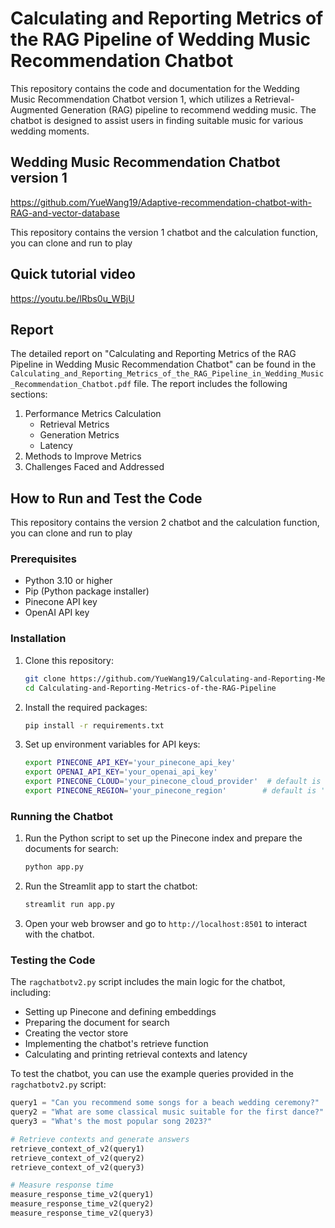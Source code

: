 # Calculating and Reporting Metrics of the RAG Pipeline of Wedding Music Recommendation Chatbot

This repository contains the code and documentation for the Wedding Music Recommendation Chatbot version 1, which utilizes a Retrieval-Augmented Generation (RAG) pipeline to recommend wedding music. The chatbot is designed to assist users in finding suitable music for various wedding moments.

## Wedding Music Recommendation Chatbot version 1

https://github.com/YueWang19/Adaptive-recommendation-chatbot-with-RAG-and-vector-database

This repository contains the version 1 chatbot and the calculation function, you can clone and run to play

## Quick tutorial video

https://youtu.be/lRbs0u_WBjU

## Report

The detailed report on "Calculating and Reporting Metrics of the RAG Pipeline in Wedding Music Recommendation Chatbot" can be found in the `Calculating_and_Reporting_Metrics_of_the_RAG_Pipeline_in_Wedding_Music_Recommendation_Chatbot.pdf` file. The report includes the following sections:

1. Performance Metrics Calculation
   - Retrieval Metrics
   - Generation Metrics
   - Latency
2. Methods to Improve Metrics
3. Challenges Faced and Addressed

## How to Run and Test the Code

This repository contains the version 2 chatbot and the calculation function, you can clone and run to play

### Prerequisites

- Python 3.10 or higher
- Pip (Python package installer)
- Pinecone API key
- OpenAI API key

### Installation

1. Clone this repository:

   ```bash
   git clone https://github.com/YueWang19/Calculating-and-Reporting-Metrics-of-the-RAG-Pipeline.git
   cd Calculating-and-Reporting-Metrics-of-the-RAG-Pipeline
   ```

2. Install the required packages:

   ```bash
   pip install -r requirements.txt
   ```

3. Set up environment variables for API keys:

   ```bash
   export PINECONE_API_KEY='your_pinecone_api_key'
   export OPENAI_API_KEY='your_openai_api_key'
   export PINECONE_CLOUD='your_pinecone_cloud_provider'  # default is 'aws'
   export PINECONE_REGION='your_pinecone_region'        # default is 'us-east-1'
   ```

### Running the Chatbot

1. Run the Python script to set up the Pinecone index and prepare the documents for search:

   ```bash
   python app.py
   ```

2. Run the Streamlit app to start the chatbot:

   ```bash
   streamlit run app.py
   ```

3. Open your web browser and go to `http://localhost:8501` to interact with the chatbot.

### Testing the Code

The `ragchatbotv2.py` script includes the main logic for the chatbot, including:

- Setting up Pinecone and defining embeddings
- Preparing the document for search
- Creating the vector store
- Implementing the chatbot's retrieve function
- Calculating and printing retrieval contexts and latency

To test the chatbot, you can use the example queries provided in the `ragchatbotv2.py` script:

```python
query1 = "Can you recommend some songs for a beach wedding ceremony?"
query2 = "What are some classical music suitable for the first dance?"
query3 = "What's the most popular song 2023?"

# Retrieve contexts and generate answers
retrieve_context_of_v2(query1)
retrieve_context_of_v2(query2)
retrieve_context_of_v2(query3)

# Measure response time
measure_response_time_v2(query1)
measure_response_time_v2(query2)
measure_response_time_v2(query3)
```
